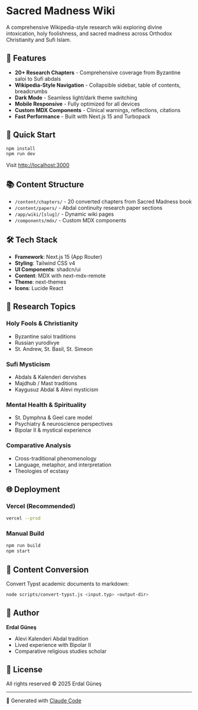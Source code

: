 # Sacred Madness Wiki

A comprehensive Wikipedia-style research wiki exploring divine intoxication, holy foolishness, and sacred madness across Orthodox Christianity and Sufi Islam.

## 🌟 Features

- **20+ Research Chapters** - Comprehensive coverage from Byzantine saloi to Sufi abdals
- **Wikipedia-Style Navigation** - Collapsible sidebar, table of contents, breadcrumbs
- **Dark Mode** - Seamless light/dark theme switching
- **Mobile Responsive** - Fully optimized for all devices
- **Custom MDX Components** - Clinical warnings, reflections, citations
- **Fast Performance** - Built with Next.js 15 and Turbopack

## 🚀 Quick Start

```bash
npm install
npm run dev
```

Visit [http://localhost:3000](http://localhost:3000)

## 📚 Content Structure

- `/content/chapters/` - 20 converted chapters from Sacred Madness book
- `/content/papers/` - Abdal continuity research paper sections
- `/app/wiki/[slug]/` - Dynamic wiki pages
- `/components/mdx/` - Custom MDX components

## 🛠️ Tech Stack

- **Framework**: Next.js 15 (App Router)
- **Styling**: Tailwind CSS v4
- **UI Components**: shadcn/ui
- **Content**: MDX with next-mdx-remote
- **Theme**: next-themes
- **Icons**: Lucide React

## 📖 Research Topics

### Holy Fools & Christianity
- Byzantine saloi traditions
- Russian yurodivye
- St. Andrew, St. Basil, St. Simeon

### Sufi Mysticism
- Abdals & Kalenderi dervishes
- Majdhub / Mast traditions
- Kaygusuz Abdal & Alevi mysticism

### Mental Health & Spirituality
- St. Dymphna & Geel care model
- Psychiatry & neuroscience perspectives
- Bipolar II & mystical experience

### Comparative Analysis
- Cross-traditional phenomenology
- Language, metaphor, and interpretation
- Theologies of ecstasy

## 🌐 Deployment

### Vercel (Recommended)

```bash
vercel --prod
```

### Manual Build

```bash
npm run build
npm start
```

## 📝 Content Conversion

Convert Typst academic documents to markdown:

```bash
node scripts/convert-typst.js <input.typ> <output-dir>
```

## 🤝 Author

**Erdal Güneş**
- Alevi Kalenderi Abdal tradition
- Lived experience with Bipolar II
- Comparative religious studies scholar

## 📄 License

All rights reserved © 2025 Erdal Güneş

---

🤖 Generated with [Claude Code](https://claude.com/claude-code)
